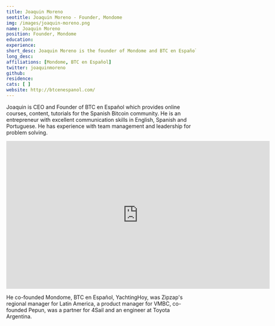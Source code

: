 ```yaml
---
title: Joaquin Moreno
seotitle: Joaquin Moreno - Founder, Mondome
img: /images/joaquin-moreno.png
name: Joaquin Moreno
position: Founder, Mondome
education:
experience:
short_desc: Joaquin Moreno is the founder of Mondome and BTC en Español.
long_desc:
affiliations: [Mondome, BTC en Español]
twitter: joaquinmoreno
github:
residence:
cats: [ ]
website: http://btcenespanol.com/
---
```

Joaquin is CEO and Founder of BTC en Español which provides online courses, content, tutorials for the Spanish Bitcoin community. He is an entrepreneur with excellent communication skills in English, Spanish and Portuguese. He has experience with team management and leadership for problem solving.

<iframe width="700" height="394" src="https://www.youtube.com/embed/ZMcBFxvgyM0" frameborder="0" allowfullscreen></iframe>

He co-founded Mondome, BTC en Español, YachtingHoy, was Zipzap's regional manager for Latin America, a product manager for VMBC, co-founded Pepun, was a partner for 4Sail and an engineer at Toyota Argentina.
